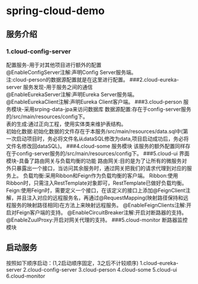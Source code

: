 # spring-cloud-demo
## 服务介绍
### 1.cloud-config-server
配置服务-用于对其他项目进行额外的配置<br>
@EnableConfigServer注解:声明Config Server服务端。<br>
注:cloud-person的数据源配置就是在这里进行配置。
###2.cloud-eureka-server 
服务发现-用于服务之间的通信<br>
@EnableEurekaServer注解:声明Eureka Server服务端。<br>
@EnableEurekaClient注解:声明Eureka Client客户端。
###3.cloud-person
服务模块-采用srping-data-jpa来访问数据库
数据源配置:存在于config-server服务的/src/main/resources/config下。<br>
表的生成:通过正向工程，使用实体类来维护表结构。<br>
初始化数据:初始化数据的文件存在于本服务/src/main/resources/data.sql中(第一次启动项目时，务必将文件名从dataSQL修改为data,项目启动成功后，务必将文件名修改回dataSQL)。
###4.cloud-some
服务模块
该服务的额外配置同样存在于config-server服务的/src/main/resources/config下。
###5.cloud-ui
界面模块-具备了路由网关与负载均衡的功能
路由网关:目的是为了让所有的微服务对外只暴露出一个接口，当访问其余服务时，通过网关把我们的请求代理到对应的服务上。
负载均衡:采用Ribbon和Feign作为负载均衡的客户端。
Ribbon:使用Ribbon时，只需注入RestTemplate对象即可，RestTemplate已做好负载均衡。
Feign:使用Feign时，需要定义一个接口，在该定义的接口上添加@FeignClient注解，并且注入对应的远程服务名，再通过@RequestMapping(映射路径保持和远程服务的映射路径相同)在方法上来映射远程服务。
@EnableFeignClients注解:开启对Feign客户端的支持。
@EnableCircuitBreaker注解:开启对断路器的支持。
@EnableZuulProxy:开启对网关代理的支持。
###5.cloud-monitor
断路器监控模块
## 启动服务
按照如下顺序启动：(1,2启动顺序固定，3之后不计较顺序)
1.cloud-eureka-server
2.cloud-config-server
3.cloud-person
4.cloud-some
5.cloud-ui
6.cloud-monitor